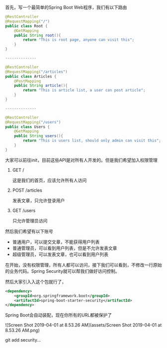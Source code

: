 首先，写一个最简单的Spring Boot Web程序，我们有以下路由

```java
@RestController
@RequestMapping("/")
public class Root {
    @GetMapping
    public String root(){
        return "This is root page, anyone can visit this";
    }
}

--------------

@RestController
@RequestMapping("/articles")
public class Articles {
    @PostMapping
    public String article(){
        return "This is article list, a user can post article";
    }
}

--------------

@RestController
@RequestMapping("/users")
public class Users {
    @GetMapping
    public String users(){
        return "This is users list, should only admin can visit this";
    }
}
```

大家可以前往init，目前这些API是对所有人开发的。但是我们希望加入权限管理



1. GET /

   这是我们的首页，应该允许所有人访问

2. POST /articles

   发表文章，只允许登录用户

3. GET /users

   只允许管理员访问

然后我们希望有以下账号

- 普通用户，可以提交文章，不能获得用户列表
- 普通管理员，可以看到用户列表，但是不允许发表文章
- 超级管理员，可以发表文章，也可以看到用户列表



在开始，没有权限管理，所有人都可以访问，接下我们可以看到，不修改一行原始的业务代码。Spring Security就可以帮我们做好访问控制。





然后大家引入入这个包就行了，

```xml
<dependency>
    <groupId>org.springframework.boot</groupId>
    <artifactId>spring-boot-starter-security</artifactId>
</dependency>
```



Spring Boot会自动装配，现在你所有的URL都被保护了

![Screen Shot 2019-04-01 at 8.53.26 AM](assets/Screen Shot 2019-04-01 at 8.53.26 AM.png)

git add security...